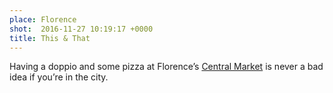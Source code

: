 ```yaml
---
place: Florence
shot:  2016-11-27 10:19:17 +0000
title: This & That
---
```


Having a doppio and some pizza at Florence’s [Central Market](http://www.mercatocentrale.it/en/mercato-centrale-florence/) is never a bad idea if you’re in the city.
